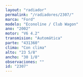 ```yaml
---
layout: "radiador"
permalink: "/radiadores/2307/"
marca: "Ford"
modelo: "Econoline / Club Wagon"
ano: "2002"
motor: "V6 4.2"
transmision: "Automática"
parte: "431360"
clima: "Con clima"
alto: "23 5/8"
ancho: "30 1/8"
observaciones: ""
id: "2307"
---
```


